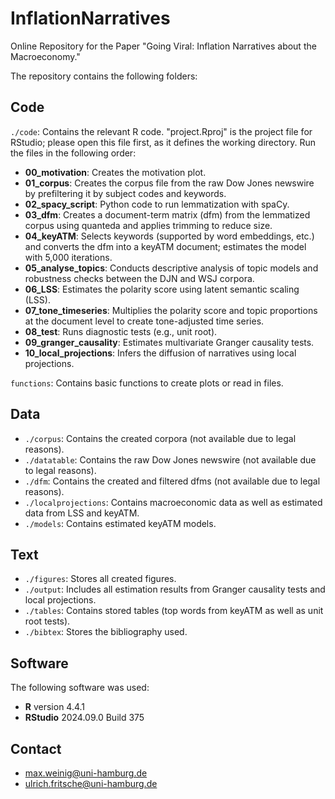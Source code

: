 # InflationNarratives
Online Repository for the Paper "Going Viral: Inflation Narratives about the Macroeconomy."

The repository contains the following folders:

## Code 
`./code`: Contains the relevant R code. "project.Rproj" is the project file for RStudio; please open this file first, as it defines the working directory. Run the files in the following order:

- **00_motivation**: Creates the motivation plot.
- **01_corpus**: Creates the corpus file from the raw Dow Jones newswire by prefiltering it by subject codes and keywords.
- **02_spacy_script**: Python code to run lemmatization with spaCy.
- **03_dfm**: Creates a document-term matrix (dfm) from the lemmatized corpus using quanteda and applies trimming to reduce size.
- **04_keyATM**: Selects keywords (supported by word embeddings, etc.) and converts the dfm into a keyATM document; estimates the model with 5,000 iterations. 
- **05_analyse_topics**: Conducts descriptive analysis of topic models and robustness checks between the DJN and WSJ corpora.
- **06_LSS**: Estimates the polarity score using latent semantic scaling (LSS).
- **07_tone_timeseries**: Multiplies the polarity score and topic proportions at the document level to create tone-adjusted time series.
- **08_test**: Runs diagnostic tests (e.g., unit root).
- **09_granger_causality**: Estimates multivariate Granger causality tests.
- **10_local_projections**: Infers the diffusion of narratives using local projections.

`functions`: Contains basic functions to create plots or read in files.

## Data

- `./corpus`: Contains the created corpora (not available due to legal reasons).
- `./datatable`: Contains the raw Dow Jones newswire (not available due to legal reasons).
- `./dfm`: Contains the created and filtered dfms (not available due to legal reasons).
- `./localprojections`: Contains macroeconomic data as well as estimated data from LSS and keyATM.
- `./models`: Contains estimated keyATM models.

## Text

- `./figures`: Stores all created figures.
- `./output`: Includes all estimation results from Granger causality tests and local projections.
- `./tables`: Contains stored tables (top words from keyATM as well as unit root tests).
- `./bibtex`: Stores the bibliography used.

## Software

The following software was used:

- **R** version 4.4.1
- **RStudio** 2024.09.0 Build 375

## Contact

- max.weinig@uni-hamburg.de
- ulrich.fritsche@uni-hamburg.de
